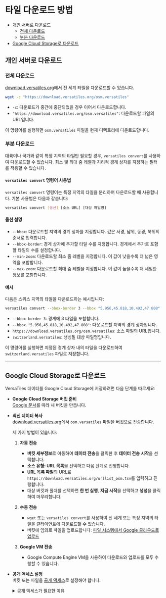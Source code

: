 # 타일 다운로드 방법

- [개인 서버로 다운로드](#개인-서버로-다운로드)
  - [전체 다운로드](#전체-다운로드)
  - [부분 다운로드](#부분-다운로드)
- [Google Cloud Storage로 다운로드](#google-cloud-storage로-다운로드)

## 개인 서버로 다운로드
### 전체 다운로드

[download.versatiles.org](https://download.versatiles.org/)에서 전 세계 타일을 다운로드할 수 있습니다.

```bash
wget -c "https://download.versatiles.org/osm.versatiles"
```

- `-c`: 다운로드가 중간에 중단되었을 경우 이어서 다운로드합니다.
- `"https://download.versatiles.org/osm.versatiles"`: 다운로드할 파일의 URL입니다.

이 명령어를 실행하면 `osm.versatiles` 파일을 현재 디렉토리에 다운로드합니다.

### 부분 다운로드

대륙이나 국가와 같이 특정 지역의 타일만 필요할 경우, `versatiles convert`를 사용하여 다운로드할 수 있습니다. 최소 및 최대 줌 레벨과 지리적 경계 상자를 지정하는 필터를 적용할 수 있습니다.

#### `versatiles convert` 명령어 사용법

`versatiles convert` 명령어는 특정 지역의 타일을 분리하여 다운로드할 때 사용합니다. 기본 사용법은 다음과 같습니다:

```bash
versatiles convert [옵션] [소스 URL] [대상 파일명]
```
#### 옵션 설명

- `--bbox`: 다운로드할 지역의 경계 상자를 지정합니다. 값은 서경, 남위, 동경, 북위의 순서로 입력합니다.
- `--bbox-border`: 경계 상자에 추가할 타일 수를 지정합니다. 경계에서 추가로 포함할 타일의 수를 설정합니다.
- `--min-zoom`: 다운로드할 최소 줌 레벨을 지정합니다. 이 값이 낮을수록 더 넓은 영역을 포함합니다.
- `--max-zoom`: 다운로드할 최대 줌 레벨을 지정합니다. 이 값이 높을수록 더 세밀한 정보를 포함합니다.

#### 예시

다음은 스위스 지역의 타일을 다운로드하는 예시입니다:

```bash
versatiles convert --bbox-border 3 --bbox "5.956,45.818,10.492,47.808" https://download.versatiles.org/osm.versatiles switzerland.versatiles
```

- `--bbox-border 3`: 경계에 3 타일을 포함합니다.
- `--bbox "5.956,45.818,10.492,47.808"`: 다운로드할 지역의 경계 상자입니다.
- `https://download.versatiles.org/osm.versatiles`: 소스 파일의 URL입니다.
- `switzerland.versatiles`: 생성될 대상 파일명입니다.

이 명령어를 실행하면 지정된 경계 상자 내의 타일을 다운로드하여 `switzerland.versatiles` 파일로 저장합니다.

- - -

## Google Cloud Storage로 다운로드

VersaTiles 데이터를 Google Cloud Storage에 저장하려면 다음 단계를 따르세요:

- **Google Cloud Storage 버킷 준비**  
  [Google 문서](https://cloud.google.com/storage/docs/creating-buckets)를 따라 새 버킷을 만듭니다.

- **최신 데이터 복사**  
  [download.versatiles.org](https://download.versatiles.org/)에서 `osm.versatiles` 파일을 버킷으로 전송합니다.
    
  세 가지 방법이 있습니다:

  1. **자동 전송**
      - **버킷 세부정보**로 이동하여 **데이터 전송**을 클릭한 후 **데이터 전송 시작**을 선택합니다.
      - **소스 유형: URL 목록**을 선택하고 다음 단계로 진행합니다.
      - **URL 목록 파일**의 URL로 `https://download.versatiles.org/urllist_osm.tsv`를 입력하고 진행합니다.
      - 대상 버킷과 폴더를 선택하면 **한 번 실행**, **지금 시작**을 선택하고 **생성**을 클릭하여 마무리합니다.

   2. **수동 전송**
      - `wget` 또는 `versatiles convert`를 사용하여 전 세계 또는 특정 지역의 타일을 클라이언트에 다운로드할 수 있습니다.
      - 버킷에 임의로 파일을 업로드합니다: [파일 시스템에서 Google 클라우드로 업로드](https://cloud.google.com/storage/docs/uploading-objects?hl=ko#upload-object-cli)

   3. **Google VM 전송**
      - Google Compute Engine VM을 사용하여 다운로드와 업로드를 모두 수행할 수 있습니다.

- **공개 액세스 설정**  
  버킷 또는 파일을 [공개 액세스](https://cloud.google.com/storage/docs/access-control/making-data-public)로 설정해야 합니다.
  <details><summary>공개 액세스가 필요한 이유</summary>
  VersaTiles는 현재 Google Cloud 인증을 지원하지 않습니다. 따라서, HTTPS를 통해 데이터를 검색하려면 공개 액세스가 필요합니다.
  향후 버전에서는 Google Cloud Run의 자동 인증을 지원할 수 있습니다. 자세한 내용은 [issue versatiles-rs#22](https://github.com/versatiles-org/versatiles-rs/issues/22) 를 참조하세요.
  </details>
